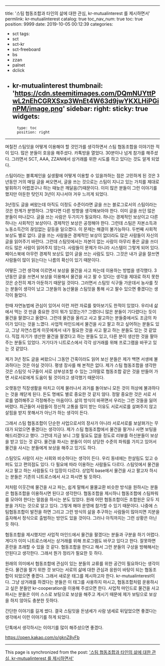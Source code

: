 
---
title: '스팀 협동조합과 타인의 삶에 대한 관심, kr-mutualinterest 를 제시하면서'
permlink: kr-mutualinterest
catalog: true
toc_nav_num: true
toc: true
position: 9999
date: 2019-10-05 00:12:39
categories:
- sct
tags:
- sct
- sct-kr
- sct-freeboard
- bs
- zzan
- palnet
- dclick
- kr-mutualinterest
thumbnail: 'https://cdn.steemitimages.com/DQmNUYttPwL2nEhCGRXSxp3WnEt4W63d9jwYKXLHiPGinPM/image.png'
sidebar:
    right:
        sticky: true
widgets:
    -
        type: toc
        position: right
---


며칠전 스팀잇을 어떻게 이용해야 할 것인가를 생각하면서 스팀 협동조합을 이야기한 적이 있다. 많은 분들이 호응을 해주셨다. 카톡방을 열었다. 30분이나 넘게 참가를 해주셨다. 그러면서 SCT, AAA, ZZAN에서 상거래를 위한 시도를 하고 있다는 것도 알게 되었다. 

스팀이라는 블록체인을 실생활에 어떻게 이용할 수 있을까하는 점은 고민하게 된 것은 3년동안 거의 매일 글을 써오면서, 글을 쓰는 것으로는 스팀이 지니고 있는 가치를 제대로 발휘하기 어렵겠구나 하는 때늦은 깨달음(?)때문이다. 이미 많은 분들이 그런 이야기를 했지만 아둔한 탓인지 3년이 지나서야 겨우 느끼게 되었다. 

3년정도 글을 써왔는데 아직도 이정도 수준이라면 글을 쓰는 블로그로서의 스팀이라는 것은 한계가 분명하다. 그렇다면 다른 방향을 생각해보아야 한다. 이미 글을 쓰던 많은 분들이 떠나갔다. 글을 쓰는 사람은 두가지가 필요하다. 하나는 경제적인 보상이고 다른 하나는 사회적인 보상이다. 경제적인 보상은 공정해야 한다. 그런데 스팀은 자본소득과 노동소득간의 끊임없는 갈등을 일으켰다. 이 문제는 해결이 불가능하다. 두번째 사회적 보상도 별로 없다. 글을 쓰는 사람들은 경제적인 보상이 없더라도 많은 사람들이 자신의 글을 읽어주기 바란다. 그런데 스팀잇에서는 자본이 없는 사람이 아무리 좋은 글을 쓰더라도 많은 사람이 읽어주지 않는다. 사람들이 문제가 아니라 시스템이 그렇게 되어 있다. 페이스북에 아무런 경제적 보상도 없이 글을 쓰는 사람도 있다. 그것은 내가 글을 잘쓰면 사람들이 많이 읽는다는 나름의 확신이 있기 때문이다. 

어떻든 그런 생각에 이르면서 보상을 물건을 사고 파는데 이용하는 방법을 생각했다. 3년동안 글을 쓰면서 보상을 이용해서 물건을 사고 팔 수 있다는 생각을 제대로 하지 못한 것은 순전히 제가 아둔하기 때문일 것이다. 그러면서 스팀잇 식구들 가운데서 농사를 짓는 분들이 생각이 났고 그분들의 농산물을 스팀잇을 통해 사고 팔수 있으면 좋겠다는 생각이 들었다. 

한때 자연농법에 관심이 있어서 이런 저런 자료를 찾아보기도 한적이 있었다. 우리네 삶에서 먹는 것 만큼 중요한 것이 뭐가 있겠는가? 그랬더니 많은 분들이 기다렸다는 듯이 물건을 팔겠다고 올렸다. 그런데 물건을 올리고 사고 팔고하는 분들중에서도 조금의 차이가 있다는 것을 느꼈다. 사업적 마인드에서 물건을 사고 팔고 하고 싶어하는 분들도 있고, 그냥 자연스럽게 이웃에게서 내가 필요한 것을 사고 팔고 하는 분들도 있는 것 같았다. 직접 자기가 생산한 물건을 팔겠다고 하는 분들도 있고, 다른 분이 생산한 것을 팔아주는 분들도 있었다. 거기다가 니트로스에서 각각 상거래를 위해 프로그램을 바꾸고 있는 것 같았다.  

제가 3년 정도 글을 써왔으니 그동안 간혹이라도 읽어 보신 분들은 제가 백면 서생에 불과하다는 것은 아실 것이다. 평생 장사를 해 본적은 없다. 제가 스팀 협동조합을 생각한 것은 스팀잇 식구들이 서로 상부상조할 수 있는 그야말로 협동조합 같은 것을 만들어 가면 서로서로에게 도움이 될 것이라고 생각했기 때문이다.  

오랫동안 직장생활을 마치고 이제 물러나서 과거를 돌아보니 모든 것이 허상에 불과하다는 것을 깨닫게 된다. 돈도 명예도 별로 중요한 것 같지 않다. 정말 중요한 것은 서로 서로를 염려해주고 걱정해주는 마음이다. 삶의 방식이 바뀌면서 우리는 그런 것들을 잃어 버렸다. 최근들어 사람들이 정신적 고통을 많이 받는 이유도 서로서로를 살펴주지 않고 살핌을 받지 못해서가 아닌가 하는 생각이 든다. 

그래서 스팀 협동조합이 단순한 사업으로서의 장사가 아니라 서로서로를 보살펴가는 무대가 되었으면 좋겠다는 생각이다. 제가 스팀 협동조합에서 물건을 팔거나 사면 보팅을 해드리겠다고 했다. 그런데 지금 보니 그럴 필요도 없을 정도로 리뷰를 하신분들이 보상을 받고 있는 것 같다. 물건을 파시는 분들이 이미 상당한 수준의 파워를 가지고 있어서 물건을 사시는 분들에게 보상을 해주고 있기도 하다. 

스팀잇도 사람이 사는 사회와 비슷하다는 생각이 든다. 우리 동네에는 한살림도 있고 슈퍼도 있고 편의점도 있다. 다 필요에 따라 이용하는 사람들도 다르다. 스팀잇에서 물건을 사고 팔고 하는 사람들도 다 입장이 다르다. 상업적 base에서 물건을 사고 팔고자 하시는 분들은 기존의 니트로스에서 사고 파시면 될 듯하다. 

저처럼 이웃간에 물건을 사고 파는, 쉽게 말해서 물물교환 비슷한 방식을 원하시는 분들은 협동조합을 이용하시면 된다고 생각한다. 협동조합을 제시하니 협동조합에 스팀파워를 모아야 한다는 말씀을 하시는 분도 있었다. 원래 어떤 협동조합이든 조합원은 모두 지분을 가지는 것으로 알고 있다. 그렇게 해야 운영에 참가할 수 있기 때문이다. 나중에 스팀협동조합이 발전을 하면 그리고 그런 방식의 삶을 추구하는 사람들이 많아지면 지분을 출자해서 정식으로 출범하는 방안도 있을 것이다. 그러나 아직까지는 그런 상황은 아닌 듯 하다. 

협동조합을 제시했지만 사업적 마인드에서 물건을 팔겠다는 분들과 구분을 하기 어렵다. 게다가 이미 니트로스에서는 상거래를 위해 프로그램도 바꾸고 있다고 한다. 잘못하면 혼란을 초래할 수 있을 것 같다. 협동조합을 한다고 해서 그런 분들의 구상을 방해해서는 안된다고 생각한다. 그래서 뭔가 정리가 필요한 듯 하다. 

원래의 의미에서 협동조합에 관심이 있는 분들의 교류를 위한 공간이 필요하다는 생각이 든다. 물건을 팔기 위한 것 보다는 서로의 삶에 대한 관심과 응원이 바탕이 되는 협동조합이 되었으면 좋겠다. 그래서 새로운 태그를 제시하고자 한다. kr-mutualinterest이다. 그냥 상거래를 하겠다는 분들은 이 태그를 사용하지 마시고, 협동조합처럼 운용하시고 싶은 분들만 kr-cooperation을 이용해 주셨으면 한다. 사업적 마인드로 물건을 사고 파시는 분들은 이미 스스로 보팅으로 보상을 해주고 계시기 때문에 제가 보팅으로 보상을 하지 않아도 충분한 듯하다. 

간단한 이야기를 길게 썼다. 결국 스팀잇을 돈냄세가 사람 냄세로 뒤덮었으면 좋겠다는 생각에서 이런 이야기를 하게 되었다. 

단톡에서 생각하시는 이야기를 많이 해주셨으면 좋겠다. 

https://open.kakao.com/o/gknZ8yFb

- - -

This page is synchronized from the post: ['스팀 협동조합과 타인의 삶에 대한 관심, kr-mutualinterest 를 제시하면서'](https://steemit.com/@oldstone/kr-mutualinterest)
